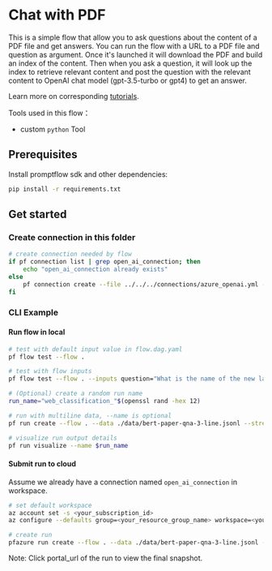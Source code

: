 # Chat with PDF

This is a simple flow that allow you to ask questions about the content of a PDF file and get answers.
You can run the flow with a URL to a PDF file and question as argument.
Once it's launched it will download the PDF and build an index of the content. 
Then when you ask a question, it will look up the index to retrieve relevant content and post the question with the relevant content to OpenAI chat model (gpt-3.5-turbo or gpt4) to get an answer.

Learn more on corresponding [tutorials](../../../tutorials/e2e-development/chat-with-pdf.md).

Tools used in this flow：
- custom `python` Tool

## Prerequisites

Install promptflow sdk and other dependencies:
```bash
pip install -r requirements.txt
```

## Get started
### Create connection in this folder

```bash
# create connection needed by flow
if pf connection list | grep open_ai_connection; then
    echo "open_ai_connection already exists"
else
    pf connection create --file ../../../connections/azure_openai.yml --name open_ai_connection --set api_key=<your_api_key> api_base=<your_api_base>
fi
```

### CLI Example

#### Run flow in local

```bash
# test with default input value in flow.dag.yaml
pf flow test --flow .

# test with flow inputs
pf flow test --flow . --inputs question="What is the name of the new language representation model introduced in the document?" pdf_url="https://arxiv.org/pdf/1810.04805.pdf"

# (Optional) create a random run name
run_name="web_classification_"$(openssl rand -hex 12)

# run with multiline data, --name is optional
pf run create --flow . --data ./data/bert-paper-qna-3-line.jsonl --stream --column-mapping question='${data.question}' pdf_url='${data.pdf_url}' chat_history='${data.chat_history}' config='{ \"EMBEDDING_MODEL_DEPLOYMENT_NAME\": \"text-embedding-ada-002\", \"CHAT_MODEL_DEPLOYMENT_NAME\": \"gpt-35-turbo\", \"PROMPT_TOKEN_LIMIT\": \"2000\", \"MAX_COMPLETION_TOKENS\": \"256\", \"VERBOSE\": \"True\", \"CHUNK_SIZE\": \"256\", \"CHUNK_OVERLAP\": \"32\" }' --name $run_name

# visualize run output details
pf run visualize --name $run_name
```

#### Submit run to cloud

Assume we already have a connection named `open_ai_connection` in workspace.

```bash
# set default workspace
az account set -s <your_subscription_id>
az configure --defaults group=<your_resource_group_name> workspace=<your_workspace_name>
```

``` bash
# create run
pfazure run create --flow . --data ./data/bert-paper-qna-3-line.jsonl --stream --column-mapping question='${data.question}' pdf_url='${data.pdf_url}' chat_history='${data.chat_history}' config='{ \"EMBEDDING_MODEL_DEPLOYMENT_NAME\": \"text-embedding-ada-002\", \"CHAT_MODEL_DEPLOYMENT_NAME\": \"gpt-35-turbo\", \"PROMPT_TOKEN_LIMIT\": \"2000\", \"MAX_COMPLETION_TOKENS\": \"256\", \"VERBOSE\": \"True\", \"CHUNK_SIZE\": \"256\", \"CHUNK_OVERLAP\": \"32\" }' --name $run_name # automatic runtime
```

Note: Click portal_url of the run to view the final snapshot.
